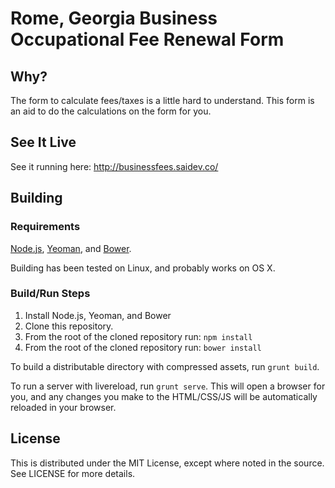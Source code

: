 # Rome, Georgia Business Occupational Fee Renewal Form

## Why?

The form to calculate fees/taxes is a little hard to understand. This form is an aid to do the calculations on the form for you.

## See It Live

See it running here: http://businessfees.saidev.co/

## Building

### Requirements

[Node.js](http://nodejs.org/), [Yeoman](http://yeoman.io/), and [Bower](http://bower.io/).

Building has been tested on Linux, and probably works on OS X.

### Build/Run Steps

1. Install Node.js, Yeoman, and Bower
2. Clone this repository.
3. From the root of the cloned repository run: `npm install`
4. From the root of the cloned repository run: `bower install`


To build a distributable directory with compressed assets, run `grunt build`.

To run a server with livereload, run `grunt serve`. This will open a browser for you, and any
changes you make to the HTML/CSS/JS will be automatically reloaded in your browser.


## License

This is distributed under the MIT License, except where noted in the source. See LICENSE for more details.
